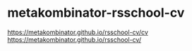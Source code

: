 # metakombinator-rsschool-cv

https://metakombinator.github.io/rsschool-cv/cv
https://metakombinator.github.io/rsschool-cv/
